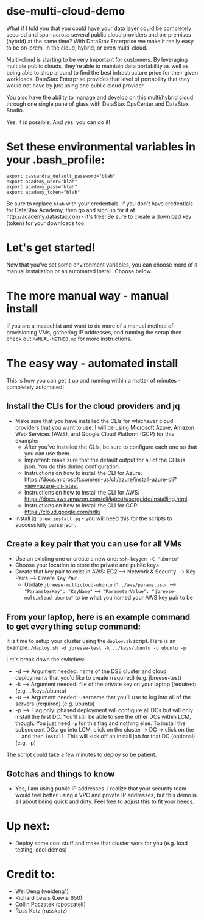 # dse-multi-cloud-demo
What if I told you that you could have your data layer could be completely secured and span across several public cloud providers and on-premises (hybrid) at the same time? With DataStax Enterprise we make it really easy to be on-prem, in the cloud, hybrid, or even multi-cloud.

Multi-cloud is starting to be very important for customers. By leveraging multiple public clouds, they're able to maintain data portability as well as being able to shop around to find the best infrastructure price for their given workloads. DataStax Enterprise provides that level of portability that they would not have by just using one public cloud provider.

You also have the ability to manage and develop on this multi/hybrid cloud through one single pane of glass with DataStax OpsCenter and DataStax Studio.

Yes, it is possible. And yes, you can do it!

# Set these environmental variables in your .bash_profile:
```
export cassandra_default_password="blah"
export academy_user="blah"
export academy_pass="blah"
export academy_token="blah"
```
Be sure to replace `blah` with your credentials. If you don't have credentials for DataStax Academy, then go and sign up for it at http://academy.datastax.com - it's free!  Be sure to create a download key (token) for your downloads too.

# Let's get started!
Now that you've set some environment variables, you can choose more of a manual installation or an automated install. Choose below.

# The more manual way - manual install
If you are a masochist and want to do more of a manual method of provisioning VMs, gathering IP addresses, and running the setup then check out `MANUAL-METHOD.md` for more instructions.

# The easy way - automated install
This is how you can get it up and running within a matter of minutes - completely automated!

## Install the CLIs for the cloud providers and jq
* Make sure that you have installed the CLIs for whichever cloud providers that you want to use. I will be using Microsoft Azure, Amazon Web Services (AWS), and Google Cloud Platform (GCP) for this example:
  * After you've installed the CLIs, be sure to configure each one so that you can use them.
  * Important: make sure that the default output for all of the CLIs is json. You do this during configuration.
  * Instructions on how to install the CLI for Azure: https://docs.microsoft.com/en-us/cli/azure/install-azure-cli?view=azure-cli-latest
  * Instructions on how to install the CLI for AWS: https://docs.aws.amazon.com/cli/latest/userguide/installing.html
  * Instructions on how to install the CLI for GCP: https://cloud.google.com/sdk/
* Install jq: `brew install jq` - you will need this for the scripts to successfully parse json.

## Create a key pair that you can use for all VMs
* Use an existing one or create a new one: `ssh-keygen -C "ubuntu"`
* Choose your location to store the private and public keys
* Create that key pair to exist in AWS: EC2 --> Network & Security --> Key Pairs --> Create Key Pair
  * Update `jbreese-multicloud-ubuntu` in: `./aws/params.json` --> `"ParameterKey": "KeyName"` --> `"ParameterValue": "jbreese-multicloud-ubuntu"` to be what you named your AWS key pair to be

## From your laptop, here is an example command to get everything setup command:
It is time to setup your cluster using the `deploy.sh` script. Here is an example:
`/deploy.sh -d jbreese-test -k ../keys/ubuntu -u ubuntu -p`

Let's break down the switches:
* -d --> Argument needed: name of the DSE cluster and cloud deployments that you'd like to create (required) (e.g. jbreese-test)
* -k --> Argument needed: file of the private key on your laptop (required) (e.g. ../keys/ubuntu)
* -u --> Argument needed: username that you'll use to log into all of the servers (required) (e.g. ubuntu)
* -p --> Flag only: phased deployment will configure all DCs but will only install the first DC. You'll still be able to see the other DCs within LCM, though. You just need `-p` for this flag and nothing else. To install the subsequent DCs: go into LCM, click on the cluster -> DC -> click on the ... and then `install`. This will kick off an install job for that DC (optional) (e.g. -p)

The script could take a few minutes to deploy so be patient.

## Gotchas and things to know
* Yes, I am using public IP addresses. I realize that your security team would feel better using a VPC and private IP addresses, but this demo is all about being quick and dirty. Feel free to adjust this to fit your needs.

# Up next:
* Deploy some cool stuff and make that cluster work for you (e.g. load testing, cool demos)

# Credit to:
* Wei Deng (weideng1)
* Richard Lewis (Lewisr650)
* Collin Poczatek (cpoczatek)
* Russ Katz (russkatz)
